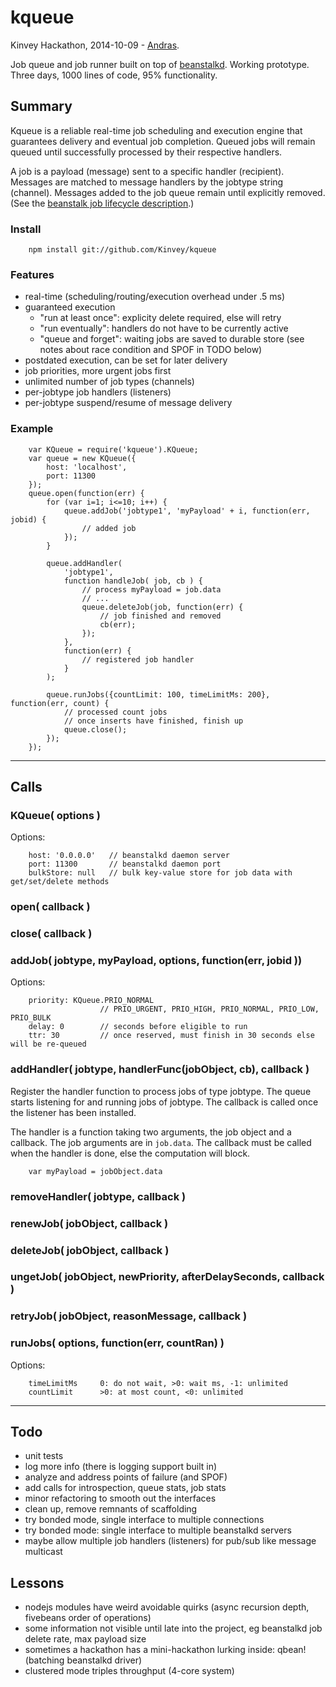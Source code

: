kqueue
======

Kinvey Hackathon, 2014-10-09 - [Andras](https://github.com/andrasq).

Job queue and job runner built on top of [beanstalkd](https://github.com/kr/beanstalkd).  Working prototype.
Three days, 1000 lines of code, 95% functionality.

## Summary

Kqueue is a reliable real-time job scheduling and execution engine that
guarantees delivery and eventual job completion.  Queued jobs will
remain queued until successfully processed by their respective handlers.

A job is a payload (message) sent to a specific handler (recipient).
Messages are matched to message handlers by the jobtype string (channel).
Messages added to the job queue remain until explicitly removed.
(See the [beanstalk job lifecycle description](https://github.com/kr/beanstalkd/blob/master/doc/protocol.md#job-lifecycle).)

### Install

        npm install git://github.com/Kinvey/kqueue

### Features

- real-time (scheduling/routing/execution overhead under .5 ms)
- guaranteed execution
    - "run at least once": explicity delete required, else will retry
    - "run eventually": handlers do not have to be currently active
    - "queue and forget": waiting jobs are saved to durable store (see notes about race condition and SPOF in TODO below)
- postdated execution, can be set for later delivery
- job priorities, more urgent jobs first
- unlimited number of job types (channels)
- per-jobtype job handlers (listeners)
- per-jobtype suspend/resume of message delivery

### Example

        var KQueue = require('kqueue').KQueue;
        var queue = new KQueue({
            host: 'localhost',
            port: 11300
        });
        queue.open(function(err) {
            for (var i=1; i<=10; i++) {
                queue.addJob('jobtype1', 'myPayload' + i, function(err, jobid) {
                    // added job
                });
            }

            queue.addHandler(
                'jobtype1',
                function handleJob( job, cb ) {
                    // process myPayload = job.data
                    // ...
                    queue.deleteJob(job, function(err) {
                        // job finished and removed
                        cb(err);
                    });
                },
                function(err) {
                    // registered job handler
                }
            );

            queue.runJobs({countLimit: 100, timeLimitMs: 200}, function(err, count) {
                // processed count jobs
                // once inserts have finished, finish up
                queue.close();
            });
        });


----
## Calls

### KQueue( options )
Options:

        host: '0.0.0.0'   // beanstalkd daemon server
        port: 11300       // beanstalkd daemon port
        bulkStore: null   // bulk key-value store for job data with get/set/delete methods

### open( callback )

### close( callback )

### addJob( jobtype, myPayload, options, function(err, jobid ))

Options:

        priority: KQueue.PRIO_NORMAL
                        // PRIO_URGENT, PRIO_HIGH, PRIO_NORMAL, PRIO_LOW, PRIO_BULK
        delay: 0        // seconds before eligible to run
        ttr: 30         // once reserved, must finish in 30 seconds else will be re-queued

### addHandler( jobtype, handlerFunc(jobObject, cb), callback )

Register the handler function to process jobs of type jobtype.  The
queue starts listening for and running jobs of jobtype.  The callback is
called once the listener has been installed.

The handler is a function taking two arguments, the job object and a callback.
The job arguments are in `job.data`.  The callback must be called when the
handler is done, else the computation will block.

        var myPayload = jobObject.data

### removeHandler( jobtype, callback )

### renewJob( jobObject, callback )

### deleteJob( jobObject, callback )

### ungetJob( jobObject, newPriority, afterDelaySeconds, callback )

### retryJob( jobObject, reasonMessage, callback )

### runJobs( options, function(err, countRan) )
Options:

        timeLimitMs     0: do not wait, >0: wait ms, -1: unlimited
        countLimit      >0: at most count, <0: unlimited

----
## Todo

- unit tests
- log more info (there is logging support built in)
- analyze and address points of failure (and SPOF)
- add calls for introspection, queue stats, job stats
- minor refactoring to smooth out the interfaces
- clean up, remove remnants of scaffolding
- try bonded mode, single interface to multiple connections
- try bonded mode: single interface to multiple beanstalkd servers
- maybe allow multiple job handlers (listeners) for pub/sub like message multicast

Lessons
----

- nodejs modules have weird avoidable quirks (async recursion depth, fivebeans order of operations)
- some information not visible until late into the project, eg beanstalkd job delete rate, max payload size
- sometimes a hackathon has a mini-hackathon lurking inside: qbean! (batching beanstalkd driver)
- clustered mode triples throughput (4-core system)
